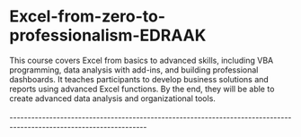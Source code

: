 # Excel-from-zero-to-professionalism-EDRAAK
This course covers Excel from basics to advanced skills, including VBA programming, data analysis with add-ins, and building professional dashboards. It teaches participants to develop business solutions and reports using advanced Excel functions. By the end, they will be able to create advanced data analysis and organizational tools.<br><br>
--------------------------------------------------------------------------------------------------------------------<br><br>
